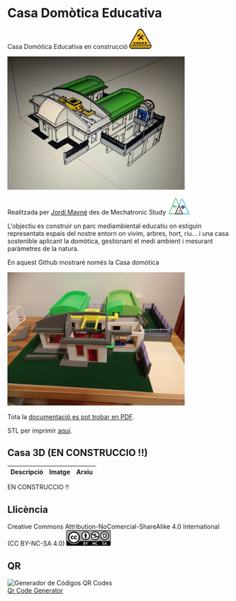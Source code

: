 # Casa Domòtica Educativa

Casa Domòtica Educativa en construcció <img src="Imatges/UnderConstruction.png" width="50" />

<img src="Imatges/IMG_20200816_234822_996.jpg" width="400" />

Realitzada per [Jordi Mayné](https://github.com/maynej) des de Mechatronic Study <img src="Imatges/Logo3senseFons.png" width="50" />

L'objectiu es construir un parc mediambiental educatiu on estiguin representats espais del nostre entorn on vivim, arbres, hort, riu... i una casa sostenible aplicant la domòtica, gestionant el medi ambient i mesurant paràmetres de la natura.

En aquest Github mostraré només la Casa domòtica

<img src="Imatges/MVIMG_20220114_194909_492.jpg" width="400" />

Tota la [documentació es pot trobar en PDF](https://github.com/maynej/Smart-Home/tree/main/DOC).

STL per imprimir [aquí](https://github.com/maynej/Smart-Home/tree/main/STL_SMARTHOME).

## Casa 3D (EN CONSTRUCCIO !!)
  
Descripció         | Imatge          | Arxiu         
------------- | ------------- | ------------- 

EN CONSTRUCCIO !!

## Llicència

Creative Commons Attribution-NoComercial-ShareAlike 4.0 International (CC BY-NC-SA 4.0)  <img src="Imatges/CC.png" width="100" />

## QR
<div id="qrcode">
<img src="https://www.codigos-qr.com/qr/php/qr_img.php?d=https%3A%2F%2Fgithub.com%2Fmaynej%2FSmart-Home&s=8&e=m" alt="Generador de Códigos QR Codes"/>
<br/><a href="https://www.codigos-qr.com/en/qr-code-generator/" target="_blank" id"qrgenerator">Qr Code Generator</a>
</div>

